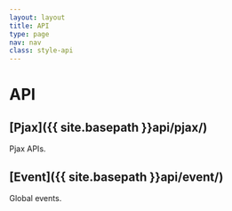 ```yaml
---
layout: layout
title: API
type: page
nav: nav
class: style-api
---
```


# API

## [Pjax]({{ site.basepath }}api/pjax/)

Pjax APIs.

## [Event]({{ site.basepath }}api/event/)

Global events.
